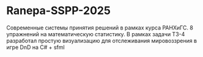 # Ranepa-SSPP-2025
Современные системы принятия решений в рамках курса РАНХиГС.
8 упражнений на математическую статистику.
В рамках задачи ТЗ-4 разработал простую визуализацию для 
отслеживания мировоззрения в игре DnD на С# + sfml
